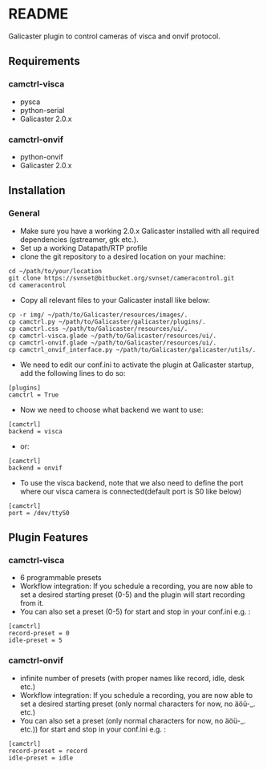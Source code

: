 # README #

Galicaster plugin to control cameras of visca and onvif protocol.

## Requirements ##
### camctrl-visca ###
* pysca
* python-serial
* Galicaster 2.0.x
### camctrl-onvif ###
* python-onvif
* Galicaster 2.0.x


## Installation ##
### General ###
* Make sure you have a working 2.0.x Galicaster installed with all required dependencies (gstreamer, gtk etc.).
* Set up a working Datapath/RTP profile
* clone the git repository to a desired location on your machine:

```
cd ~/path/to/your/location
git clone https://svnset@bitbucket.org/svnset/cameracontrol.git
cd cameracontrol
```
* Copy all relevant files to your Galicaster install like below:
```
cp -r img/ ~/path/to/Galicaster/resources/images/.
cp camctrl.py ~/path/to/Galicaster/galicaster/plugins/.
cp camctrl.css ~/path/to/Galicaster/resources/ui/.
cp camctrl-visca.glade ~/path/to/Galicaster/resources/ui/.
cp camctrl-onvif.glade ~/path/to/Galicaster/resources/ui/.
cp camctrl_onvif_interface.py ~/path/to/Galicaster/galicaster/utils/.

```
* We need to edit our conf.ini to activate the plugin at Galicaster startup, add the following lines to do so:
```
[plugins]
camctrl = True
```
* Now we need to choose what backend we want to use:
```
[camctrl]
backend = visca
```
* or:
```
[camctrl]
backend = onvif
```
* To use the visca backend, note that we also need to define the port where our visca camera is connected(default port is S0 like below)
```
[camctrl]
port = /dev/ttyS0
```

## Plugin Features ##
### camctrl-visca ###
* 6 programmable presets
* Workflow integration: If you schedule a recording, you are now able to set a desired starting preset (0-5) and the plugin will start recording from it.
* You can also set a preset (0-5) for start and stop in your conf.ini e.g. :
```
[camctrl]
record-preset = 0
idle-preset = 5
```
### camctrl-onvif ###
* infinite number of presets (with proper names like record, idle, desk etc.)
* Workflow integration: If you schedule a recording, you are now able to set a desired starting preset (only normal characters for now, no äöü-_. etc.)
* You can also set a preset (only normal characters for now, no äöü-_. etc.)) for start and stop in your conf.ini e.g. :
```
[camctrl]
record-preset = record
idle-preset = idle
```
